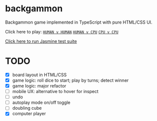 # backgammon
Backgammon game implemented in TypeScript with pure HTML/CSS UI.

Click here to play:
[`HUMAN v HUMAN`](http://timiles.github.io/backgammon/play/)
[`HUMAN v CPU`](http://timiles.github.io/backgammon/play/?black=computer)
[`CPU v CPU`](http://timiles.github.io/backgammon/play/?black=computer&red=computer)

[Click here to run Jasmine test suite](http://timiles.github.io/backgammon/tests/SpecRunner.html)

# TODO
- [x] board layout in HTML/CSS
- [x] game logic: roll dice to start; play by turns; detect winner
- [x] game logic: major refactor
- [ ] mobile UX: alternative to hover for inspect
- [ ] undo
- [ ] autoplay mode on/off toggle
- [ ] doubling cube
- [x] computer player
